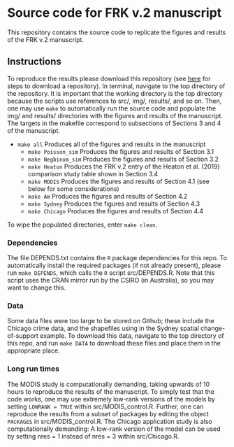 # Source code for FRK v.2 manuscript

This repository contains the source code to replicate the figures and results of the FRK v.2 manuscript. 

## Instructions

To reproduce the results please download this repository (see [here](https://superuser.com/a/1309684) for steps to download a repository). In terminal, navigate to the top directory of the repository. It is important that the working directory is the top directory because the scripts use references to src/, img/, results/, and so on. Then, one may use `make` to automatically run the source code and populate the img/ and results/ directories with the figures and results of the manuscript. The targets in the makefile correspond to subsections of Sections 3 and 4 of the manuscript. 
- `make all`	Produces all of the figures and results in the manuscript
  - `make Poisson_sim` Produces the figures and results of Section 3.1 
  - `make Negbinom_sim` Produces the figures and results of Section 3.2
  - `make Heaton` Produces the FRK v.2 entry of the Heaton et al. (2019) comparison study table shown in Section 3.4
  - `make MODIS` Produces the figures and results of Section 4.1 (see below for some considerations)
  - `make Am` Produces the figures and results of Section 4.2
  - `make Sydney` Produces the figures and results of Section 4.3
  - `make Chicago` Produces the figures and results of Section 4.4
  
To wipe the populated directories, enter `make clean`.

### Dependencies

The file DEPENDS.txt contains the `R` package dependencies for this repo. To automatically install the required packages (if not already present), please run `make DEPENDS`, which calls the `R` script src/DEPENDS.R. Note that this script uses the CRAN mirror run by the CSIRO (in Australia), so you may want to change this.

### Data

Some data files were too large to be stored on Github; these include the Chicago crime data, and the shapefiles using in the Sydney spatial change-of-support example. To download this data, navigate to the top directory of this repo, and run `make DATA` to download these files and place them in the appropriate place. 

### Long run times

The MODIS study is computationally demanding, taking upwards of 10 hours to reproduce the results of the manuscript. To simply test that the code works, one may use extremely low-rank versions of the models by setting `LOWRANK = TRUE` within src/MODIS_control.R. Further, one can reproduce the results from a subset of packages by editing the object `PACKAGES` in src/MODIS_control.R. The Chicago application study is also computationally demanding: A low-rank version of the model can be used by setting nres = 1 instead of nres = 3 within src/Chicago.R.
